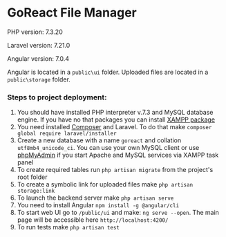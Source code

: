 # GoReact File Manager

PHP version: 7.3.20

Laravel version: 7.21.0

Angular version: 7.0.4

Angular is located in a `public\ui` folder. Uploaded files are located in a `public\storage` folder.

### Steps to project deployment:
1) You should have installed PHP interpreter v.7.3 and MySQL database engine. If you have no that packages you can install [XAMPP package](https://www.apachefriends.org/download.html)
2) You need installed [Composer](https://getcomposer.org/download/) and Laravel. To do that make `composer global require laravel/installer`
3) Create a new database with a name `goreact` and collation `utf8mb4_unicode_ci`. You can use your own MySQL client or use [phpMyAdmin](http://localhost/phpmyadmin/) if you start Apache and MySQL services via XAMPP task panel
4) To create required tables run `php artisan migrate` from the project's root folder
5) To create a symbolic link for uploaded files make `php artisan storage:link`
6) To launch the backend server make `php artisan serve`
7) You need to install Angular `npm install -g @angular/cli`
8) To start web UI go to `/public/ui` and make: `ng serve --open`. The main page will be accessible here `http://localhost:4200/`
9) To run tests make `php artisan test`
